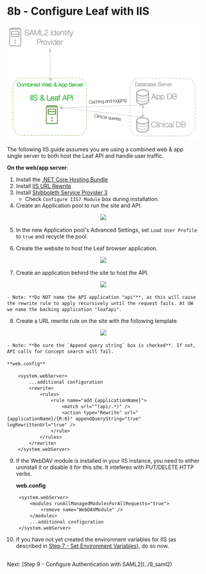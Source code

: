 # 8b - Configure Leaf with IIS

![Infra](../images/infra_iis_focus.png "Architecure-Focus-Example") 

The following IIS guide assumes you are using a combined web & app single server to both host the Leaf API and handle user traffic.

**On the web/app server**:

1. Install the [.NET Core Hosting Bundle](https://docs.microsoft.com/en-us/aspnet/core/host-and-deploy/iis/?view=aspnetcore-2.2)
2. Install [IIS URL Rewrite](https://www.iis.net/downloads/microsoft/url-rewrite)
3. Install [Shibboleth Service Provider 3](https://wiki.shibboleth.net/confluence/display/SP3/Install+on+Windows#InstallonWindows-Installation)
    - Check `Configure IIS7 Module` box during installation.
4. Create an Application pool to run the site and API.
<p align="center"><img src="../../images/iis_app_pool.png" /></p>

5. In the new Application pool's Advanced Settings, set `Load User Profile` to `true` and recycle the pool.

6. Create the website to host the Leaf browser application.
<p align="center"><img src="../../images/iis_website.png" /></p>

7. Create an application behind the site to host the API.
<p align="center"><img src="../../images/iis_api.png" /></p>

    - Note: **Do NOT name the API application "api"**, as this will cause the rewrite rule to apply recursively until the request fails. At UW we name the backing application "leafapi".
   
8. Create a URL rewrite rule on the site with the following template.
<p align="center"><img src="../../images/iis_url_rewrite.png" /></p>

    - Note: **Be sure the `Append query string` box is checked**. If not, API calls for Concept search will fail.

    **web.config**

        <system.webServer>
            ...additional configuration
            <rewrite>
                <rules>
                    <rule name="add {applicationName}">
                        <match url="^(api/.*)" />
                        <action type="Rewrite" url="{applicationName}/{R:0}" appendQueryString="true" logRewrittenUrl="true" />
                    </rule>
                </rules>
            </rewrite>
        </system.webServer>

9. If the WebDAV module is installed in your IIS instance, you need to either uninstall it or disable it for this site. It inteferes with PUT/DELETE HTTP verbs.

    **web.config**

        <system.webServer>
            <modules runAllManagedModulesForAllRequests="true">
                <remove name="WebDAVModule" />
            </modules>
            ...additional configuration
        </system.webServer>

10. If you have not yet created the environment variables for IIS (as described in [Step 7 - Set Environment Variables](../7_env)), do so now.


<br>
Next: [Step 9 - Configure Authentication with SAML2](../9_saml2)